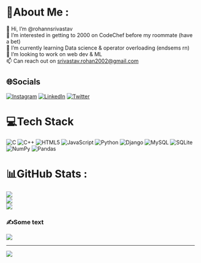 # 💫About Me :
👋 Hi, I’m @rohannsrivastav\
👀 I’m interested in getting to 2000 on CodeChef before my roommate (have a bet)\
🌱 I’m currently learning Data science & operator overloading (endsems rn)\
💞️ I’m looking to work on web dev & ML\
📫 Can reach out on srivastav.rohan2002@gmail.com

## 🌐Socials
[![Instagram](https://img.shields.io/badge/Instagram-%23E4405F.svg?logo=Instagram&logoColor=white)](https://instagram.com/rohannsrivastav) [![LinkedIn](https://img.shields.io/badge/LinkedIn-%230077B5.svg?logo=linkedin&logoColor=white)](https://linkedin.com/in/rohansrivastav) [![Twitter](https://img.shields.io/badge/Twitter-%231DA1F2.svg?logo=Twitter&logoColor=white)](https://twitter.com/rohansrii) 

# 💻Tech Stack
![C](https://img.shields.io/badge/c-%2300599C.svg?style=for-the-badge&logo=c&logoColor=white) ![C++](https://img.shields.io/badge/c++-%2300599C.svg?style=for-the-badge&logo=c%2B%2B&logoColor=white) ![HTML5](https://img.shields.io/badge/html5-%23E34F26.svg?style=for-the-badge&logo=html5&logoColor=white) ![JavaScript](https://img.shields.io/badge/javascript-%23323330.svg?style=for-the-badge&logo=javascript&logoColor=%23F7DF1E) ![Python](https://img.shields.io/badge/python-3670A0?style=for-the-badge&logo=python&logoColor=ffdd54) ![Django](https://img.shields.io/badge/django-%23092E20.svg?style=for-the-badge&logo=django&logoColor=white) ![MySQL](https://img.shields.io/badge/mysql-%2300f.svg?style=for-the-badge&logo=mysql&logoColor=white) ![SQLite](https://img.shields.io/badge/sqlite-%2307405e.svg?style=for-the-badge&logo=sqlite&logoColor=white) ![NumPy](https://img.shields.io/badge/numpy-%23013243.svg?style=for-the-badge&logo=numpy&logoColor=white) ![Pandas](https://img.shields.io/badge/pandas-%23150458.svg?style=for-the-badge&logo=pandas&logoColor=white)
# 📊GitHub Stats :
![](https://github-readme-stats.vercel.app/api?username=rohannsrivastav&theme=dark&hide_border=true&include_all_commits=false&count_private=false)<br/>
![](https://github-readme-streak-stats.herokuapp.com/?user=rohannsrivastav&theme=dark&hide_border=true)<br/>
![](https://github-readme-stats.vercel.app/api/top-langs/?username=rohannsrivastav&theme=dark&hide_border=true&include_all_commits=false&count_private=false&layout=compact)

### ✍️Some text
![](https://quotes-github-readme.vercel.app/api?type=horizontal&theme=radical)

---
[![](https://visitcount.itsvg.in/api?id=rohannsrivastav&icon=0&color=0)](https://visitcount.itsvg.in)


<!---
rohannsrivastav/rohannsrivastav is a ✨ special ✨ repository because its `README.md` (this file) appears on your GitHub profile.
You can click the Preview link to take a look at your changes.
--->
